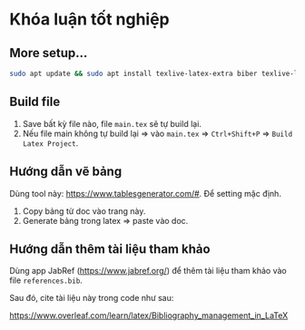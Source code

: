 # Khóa luận tốt nghiệp

## More setup...

```sh
sudo apt update && sudo apt install texlive-latex-extra biber texlive-lang-other texlive-extra-utils;
```

## Build file

1. Save bất kỳ file nào, file `main.tex` sẽ tự build lại.
2. Nếu file main không tự build lại => vào `main.tex` => `Ctrl+Shift+P` => `Build Latex Project`.

## Hướng dẫn vẽ bảng

Dùng tool này: <https://www.tablesgenerator.com/#>. Để setting mặc định.
1. Copy bảng từ doc vào trang này.
2. Generate bảng trong latex => paste vào doc.

## Hướng dẫn thêm tài liệu tham khảo

Dùng app JabRef (<https://www.jabref.org/>) để thêm tài liệu tham khảo vào file `references.bib`.

Sau đó, cite tài liệu này trong code như sau:

<https://www.overleaf.com/learn/latex/Bibliography_management_in_LaTeX>